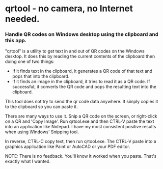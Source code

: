 # qrtool - no camera, no Internet needed.

### Handle QR codes on Windows desktop using the clipboard and this app.

"qrtool" is a utility to get text in and out of QR codes on the Windows desktop.
It does this by reading the current contents of the clipboard then doing one of two things:

 - If it finds text in the clipboard, it generates a QR code of that text
        and pops that into the clipboard.
 - If it finds an image in the clipboard, it tries to read it as a QR code.  If successful, 
        it converts the QR code and pops the resulting text into the clipboard.

This tool does not try to send the qr code data anywhere.  It simply copies it to the
clipboard so you can paste it.

There are many ways to use it. Snip a QR code on the screen, or right-click on a QR and 'Copy Image'.
Run qrtool.exe and then CTRL-V paste the text into an application like Notepad. I have my most
consistent positive results when using Windows' Snipping tool.

In reverse, CTRL-C copy text, then run qrtool.exe.  The CTRL-V paste into a graphics 
application like Paint or AutoCAD or your PDF editor.

NOTE: There is no feedback. You'll know it worked when you paste. That's exactly
what I wanted.
